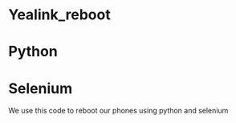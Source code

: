 # Yealink_reboot
# Python
# Selenium

We use this code to reboot our phones using python and selenium
